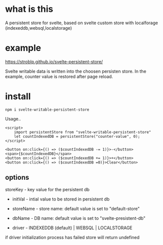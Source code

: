 # what is this

A persistent store for svelte, based on svelte custom store with localforage (indexeddb,websql,localstorage)

# example

https://stroblp.github.io/svelte-persistent-store/

Svelte writable data is written into the choosen persisten store. In the example, counter value is restored after page reload.

# install

`npm i svelte-writable-persistent-store`

Usage..

```
<script>
	import persistentStore from "svelte-writable-persistent-store"
	let countIndexedDB = persistentStore("counter-value", 0);
</script>

<button on:click={() => ($countIndexedDB -= 1)}>-</button>
<span>{$countIndexedDB}</span>
<button on:click={() => ($countIndexedDB += 1)}>+</button>
<button on:click={() => ($countIndexedDB =0)}>Clear</button>
```

## options

storeKey - key value for the persistent db

* initVal - intial value to be stored in persistent db

* storeName - store name: default value is set to "default-store"

* dbName - DB name: default value is set to "svelte-presistent-db"

* driver - INDEXEDDB (default) | WEBSQL | LOCALSTORAGE
        
if driver initialization process has failed store will return undefined    


